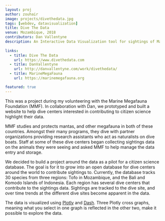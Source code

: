```yaml
---
layout: proj
author: zouhair
image: projects/divethedata.jpg
tags: [webdev, datavisualization]
title: Dive The Data
venue: Mozambique, 2018
contributors: Dan Vallentyne
description: An Interactive Data Visualization tool for sightings of Marine MegaFauna.
  
links:
  - title: Dive The Data
    url: https://www.divethedata.com
  - title: DanVallentyne
    url: http://danvallentyne.com/work/divethedata/
  - title: MarineMegaFauna
    url: https://marinemegafauna.org

featured: true
---
```

This was a project during my volunteering with the Marine Megafauna Foundation (MMF). In collaboration with Dan, we prototyped and built a website to help dive centers interested in contributing to citizen science highlight their data.

MMF studies and protects mantas, and other megafauna in both of these countries. Amongst their many programs, they dive with partner organizations providing research assistants who act as naturalists on dive boats. Staff at some of these dive centers began collecting sightings data on the animals they were seeing and asked MMF to help manage the data entry and storage.

We decided to build a project around the data as a pilot for a citizen science database. The goal is for it to grow into an open database for dive centers around the world to contribute sightings to. Currently, the database tracks 30 species from three regions: Tofo in Mozambique, and the Bali and Komodo Islands of Indonesia. Each region has several dive centers that contribute to the sightings data. Sightings are tracked to the dive site, and over time trends at the different dive sites become apparent in the data.

The data is visualized using <a href="https://plot.ly">Plotly</a> and <a href="https://plot.ly/products/dash/">Dash</a>. Three Plotly cross graphs, meaning what you select in one graph is reflected in the other two, make it possible to explore the data. 
